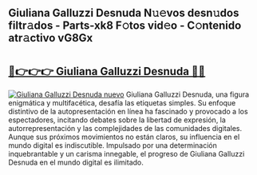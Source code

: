 ## Giuliana Galluzzi Desnuda N𝚞𝚎vos desn𝚞dos filtr𝚊dos - Parts-xk8 F𝚘tos vid𝚎o - C𝚘ntenido atr𝚊ctivo vG8Gx

# <h2><a href="http://mb8704v.tromn.icu/?c=Giuliana+Galluzzi+Desnuda">🔗👉👉👉 Giuliana Galluzzi Desnuda 🔗🔗</a></h2>

[![Giuliana Galluzzi Desnuda nuevo](https://i.imgur.com/pEAQMta.gif)](http://mb8704v.tromn.icu/?c=Giuliana+Galluzzi+Desnuda)
Giuliana Galluzzi Desnuda, una figura enigmática y multifacética, desafía las etiquetas simples. Su enfoque distintivo de la autopresentación en línea ha fascinado y provocado a los espectadores, incitando debates sobre la libertad de expresión, la autorrepresentación y las complejidades de las comunidades digitales. Aunque sus próximos movimientos no están claros, su influencia en el mundo digital es indiscutible. Impulsado por una determinación inquebrantable y un carisma innegable, el progreso de Giuliana Galluzzi Desnuda en el mundo digital es ilimitado.
